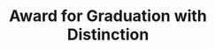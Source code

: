 ---
layout: post
year: 2012
inline: true
title: Award for Graduation with Distinction
where: Korea Maritime and Ocean University
---